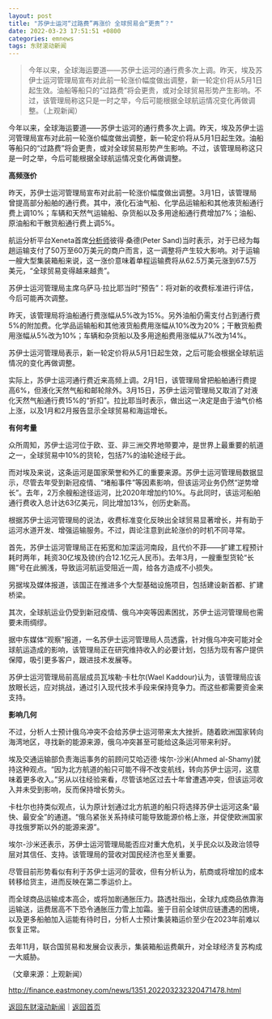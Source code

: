 ```yaml
---
layout: post
title: "苏伊士运河“过路费”再涨价 全球贸易会“更贵”？"
date: 2022-03-23 17:51:51 +0800
categories: emnews
tags: 东财滚动新闻
---
```

> 今年以来，全球海运要道——苏伊士运河的通行费多次上调。昨天，埃及苏伊士运河管理局宣布对此前一轮涨价幅度做出调整，新一轮定价将从5月1日起生效。油船等船只的“过路费”将会更贵，或对全球贸易形势产生影响。不过，该管理局称这只是一时之举，今后可能根据全球航运情况变化再做调整。（上观新闻）

<p>今年以来，全球海运要道——苏伊士运河的通行费多次上调。昨天，埃及苏伊士运河管理局宣布对此前一轮涨价幅度做出调整，新一轮定价将从5月1日起生效。油船等船只的“过路费”将会更贵，或对全球贸易形势产生影响。不过，该管理局称这只是一时之举，今后可能根据全球航运情况变化再做调整。</p>
 <p><strong>高频涨价</strong></p>
 <p>昨天，苏伊士运河管理局宣布对此前一轮涨价幅度做出调整。3月1日，该管理局曾提高部分船舶的通行费。其中，液化石油气船、化学品运输船和其他液货船通行费上调10%；车辆和天然气运输船、杂货船以及多用途船通行费增加7%；油船、原油船和干散货船通行费上调5%。</p>
 <p>航运分析平台Xeneta首席<span id="Info.3224"><a href="http://data.eastmoney.com/invest/invest/default.html" class="infokey">分析师</a></span>彼得·桑德(Peter Sand)当时表示，对于已经为每趟运输支付了50万至60万美元的商户而言，这一调整将产生较大影响。对于运输一艘大型集装箱船来说，这一涨价意味着单程运输费将从62.5万美元涨到67.5万美元，“全球贸易变得越来越贵”。</p>
 <p>苏伊士运河管理局主席乌萨马·拉比耶当时“预告”：将对新的收费标准进行评估，今后可能再次调整。</p>
 <p>昨天，该管理局将油船通行费涨幅从5%改为15%。另外油船仍需支付占到通行费5%的附加费。化学品运输船和其他液货船费用涨幅从10%改为20%；干散货船费用涨幅从5%改为10%；车辆和杂货船以及多用途船费用涨幅从7%改为14%。</p>
 <p>苏伊士运河管理局表示，新一轮定价将从5月1日起生效，之后可能会根据全球航运情况的变化再做调整。</p>
 <p>实际上，苏伊士运河通行费近来高频上调。2月1日，该管理局曾把船舶通行费提高6%，但液化天然气船和邮轮除外。3月15日，苏伊士运河管理局又取消了对液化天然气船通行费15%的“折扣”。拉比耶当时表示，做出这一决定是由于油气价格上涨，以及1月和2月报告显示全球贸易和海运增长。</p>
 <p><strong>有何考量</strong></p>
 <p>众所周知，苏伊士运河位于欧、亚、非三洲交界地带要冲，是世界上最重要的航道之一，全球贸易中10%的货轮，包括7%的油轮途经于此。</p>
 <p>而对埃及来说，这条运河是国家荣誉和外汇的重要来源。苏伊士运河管理局数据显示，尽管去年受到新冠疫情、“堵船事件”等因素影响，但该运河业务仍然“逆势增长”。去年，2万余艘船途径运河，比2020年增加约10%。与此同时，该运河船舶通行费收入总计达63亿美元，同比增加13%，创历史新高。</p>
 <p>根据苏伊士运河管理局的说法，收费标准变化反映出全球贸易显著增长，并有助于运河水道开发、增强运输服务。不过，舆论注意到此轮涨价的时机不同寻常。</p>
 <p>首先，苏伊士运河管理局正在拓宽和加深运河南段，且代价不菲——扩建工程预计耗时两年，耗资30亿埃及镑(约合12.1亿元人民币)。去年3月，一艘重型货轮“长赐”号在此搁浅，导致运河航运受阻近一周，给各方造成不小损失。</p>
 <p>另据埃及媒体报道，该国正在推进多个大型基础设施项目，包括建设新首都、扩建桥梁。</p>
 <p>其次，全球航运业仍受到新冠疫情、俄乌冲突等因素困扰，苏伊士运河管理局也需要未雨绸缪。</p>
 <p>据中东媒体“观察”报道，一名苏伊士运河管理局人员透露，针对俄乌冲突可能对全球航运造成的影响，该管理局正在研究维持收入的必要计划，包括为现有客户提供保障，吸引更多客户，跟进技术发展等。</p>
 <p>苏伊士运河管理局前高层成员瓦埃勒·卡杜尔(Wael Kaddour)认为，该管理局应该放眼长远，应对挑战，通过引入现代技术手段来保持竞争力。而这些都需要资金来支持。</p>
 <p><strong>影响几何</strong></p>
 <p>不过，分析人士预计俄乌冲突不会给苏伊士运河带来太大挫折。随着欧洲国家转向海湾地区，寻找新的能源来源，俄乌冲突甚至可能给这条运河带来利好。</p>
 <p>埃及交通运输部负责海运事务的前顾问艾哈迈德·埃尔-沙米(Ahmed al-Shamy)就持这种观点。“因为北方航道的船只可能不得不改变航线，转向苏伊士运河，这意味着更多收入。”另从以往经验来看，尽管该地区过去十年曾遭遇冲突，但该运河收入并未受到影响，反而保持增长势头。</p>
 <p>卡杜尔也持类似观点，认为原计划通过北方航道的船只将选择苏伊士运河这条“最快、最安全”的通道。“俄乌紧张关系持续可能导致能源价格上涨，并促使欧洲国家寻找俄罗斯以外的能源来源”。</p>
 <p>埃尔-沙米还表示，苏伊士运河管理局能否应对重大危机，关乎民众以及政治领导层对其信任、支持。该管理局的营收对国民经济也至关重要。</p>
 <p>尽管目前形势看似有利于苏伊士运河的营收，但有分析认为，航商或将增加的成本转移给货主，进而反映在第二季运价上。</p>
 <p>而全球商品运输成本高企，或将加剧通胀压力。路透社指出，全球九成商品依靠海运输送，运费居高不下恐令通胀压力雪上加霜。鉴于目前全球供应链遭遇的困境，以及更多船舶加入运能有待时日，分析人士预计集装箱运价至少在2023年前难以恢复正常。</p>
 <p>去年11月，联合国贸易和发展会议表示，集装箱船运费飙升，对全球经济复苏构成一大威胁。</p><p class="em_media">（文章来源：上观新闻）</p>

<http://finance.eastmoney.com/news/1351,202203232320471478.html>

[返回东财滚动新闻](//finews.withounder.com/emnews/)｜[返回首页](//finews.withounder.com/)